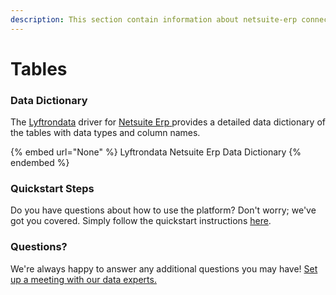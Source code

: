 ```yaml
---
description: This section contain information about netsuite-erp connector tables information
---
```


# Tables

### Data Dictionary

The [Lyftrondata](https://www.lyftrondata.com/) driver for [Netsuite Erp](None/)[ ](https://www.lyftrondata.com/integration/netsuite-erp/)provides a detailed data dictionary of the tables with data types and column names.

{% embed url="None" %}
Lyftrondata Netsuite Erp Data Dictionary
{% endembed %}

### Quickstart Steps

Do you have questions about how to use the platform? Don't worry; we've got you covered. Simply follow the quickstart instructions [here](../README.md).

### Questions? <a href="#questions" id="questions"></a>

We're always happy to answer any additional questions you may have! [Set up a meeting with our data experts.](https://www.lyftrondata.com/book-a-meeting/)

